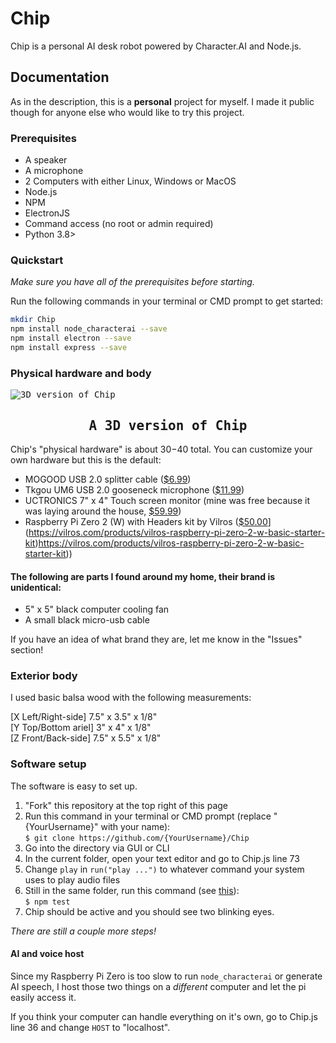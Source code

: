 # Chip
Chip is a personal AI desk robot powered by Character.AI and Node.js.

## Documentation
As in the description, this is a __personal__ project for myself. I made it public though for anyone else who would like to try this project.

### Prerequisites
- A speaker
- A microphone
- 2 Computers with either Linux, Windows or MacOS
- Node.js
- NPM
- ElectronJS
- Command access (no root or admin required)
- Python 3.8>

### Quickstart
_Make sure you have all of the prerequisites before starting._

Run the following commands in your terminal or CMD prompt to get started:
```bash
mkdir Chip
npm install node_characterai --save
npm install electron --save
npm install express --save
```

### Physical hardware and body
<kbd>
  <img src="https://github.com/Parking-Master/Chip/assets/88283567/55c3ccfd-ae6c-4102-9b84-1932a38e752b" alt="3D version of Chip">
  <h2 align="center">A 3D version of Chip</h2>
</kbd>

Chip's "physical hardware" is about $30-$40 total. You can customize your own hardware but this is the default:
- MOGOOD USB 2.0 splitter cable ([$6.99](https://www.amazon.com/Splitter-MOGOOD-Extension-Charging-Multiport/dp/B098L7WJ4C))
- Tkgou UM6 USB 2.0 gooseneck microphone ([$11.99](https://www.amazon.com/TKGOU-USB-PC-Microphone-Microphones/dp/B07D561S67/ref=sr_1_1?crid=1C0UFS5H6SZ7K&keywords=tkgou+um6&qid=1689864257&s=electronics&sprefix=tkgou+%2Celectronics%2C123&sr=1-1))
- UCTRONICS 7" x 4" Touch screen monitor (mine was free because it was laying around the house, [$59.99](https://www.amazon.com/UCTRONICS-Raspberry-1024%C3%97600-Capacitive-Touchscreen/dp/B07VWDDWQ9/ref=sr_1_4?crid=TVLT65V3K4JQ&keywords=uctronics+touch+screen&qid=1689865374&s=electronics&sprefix=uctronics+touch+screen%2Celectronics%2C130&sr=1-4))
- Raspberry Pi Zero 2 (W) with Headers kit by Vilros ([$50.00]([https://vilros.com/products/raspberry-pi-zero-2-w)](https://vilros.com/products/vilros-raspberry-pi-zero-2-w-basic-starter-kit)https://vilros.com/products/vilros-raspberry-pi-zero-2-w-basic-starter-kit))

#### The following are parts I found around my home, their brand is unidentical:
- 5" x 5" black computer cooling fan
- A small black micro-usb cable

If you have an idea of what brand they are, let me know in the "Issues" section!

### Exterior body
I used basic balsa wood with the following measurements:

[X Left/Right-side] 7.5" x 3.5" x 1/8"<br>
[Y Top/Bottom ariel] 3" x 4" x 1/8"<br>
[Z Front/Back-side] 7.5" x 5.5" x 1/8"

### Software setup
The software is easy to set up.

1. "Fork" this repository at the top right of this page
2. Run this command in your terminal or CMD prompt (replace "{YourUsername}" with your name):<br>
   `$ git clone https://github.com/{YourUsername}/Chip`
3. Go into the directory via GUI or CLI
4. In the current folder, open your text editor and go to Chip.js line 73
5. Change `play` in `run("play ...")` to whatever command your system uses to play audio files
6. Still in the same folder, run this command (see [this](#prerequisites)):<br>
   `$ npm test`
7. Chip should be active and you should see two blinking eyes.

_There are still a couple more steps!_

#### AI and voice host
Since my Raspberry Pi Zero is too slow to run `node_characterai` or generate AI speech, I host those two things on a _different_ computer and let the pi easily access it.

If you think your computer can handle everything on it's own, go to Chip.js line 36 and change `HOST` to "localhost".
